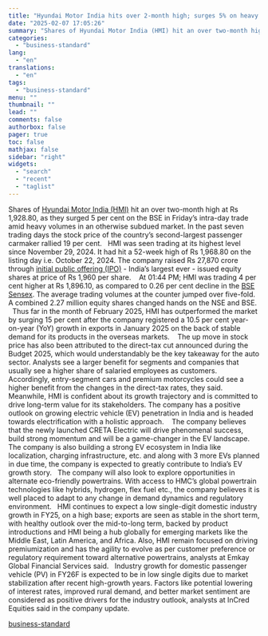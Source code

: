 ```yaml
---
title: "Hyundai Motor India hits over 2-month high; surges 5% on heavy volumes"
date: "2025-02-07 17:05:26"
summary: "Shares of Hyundai Motor India (HMI) hit an over two-month high at Rs 1,928.80, as they surged 5 per cent on the BSE in Friday’s intra-day trade amid heavy volumes in an otherwise subdued market. In the past seven trading days the stock price of the country’s second-largest passenger carmaker..."
categories:
  - "business-standard"
lang:
  - "en"
translations:
  - "en"
tags:
  - "business-standard"
menu: ""
thumbnail: ""
lead: ""
comments: false
authorbox: false
pager: true
toc: false
mathjax: false
sidebar: "right"
widgets:
  - "search"
  - "recent"
  - "taglist"
---
```


Shares of [Hyundai Motor India (HMI)](https://www.business-standard.com/markets/hyundai-motor-india-ltd-share-price-16486.html) hit an over two-month high at Rs 1,928.80, as they surged 5 per cent on the BSE in Friday’s intra-day trade amid heavy volumes in an otherwise subdued market. In the past seven trading days the stock price of the country’s second-largest passenger carmaker rallied 19 per cent.
 
HMI was seen trading at its highest level since November 29, 2024. It had hit a 52-week high of Rs 1,968.80 on the listing day i.e. October 22, 2024. The company raised Rs 27,870 crore through [initial public offering (IPO)](https://www.business-standard.com/markets/ipo) - India’s largest ever - issued equity shares at price of Rs 1,960 per share. 
 
At 01:44 PM; HMI was trading 4 per cent higher at Rs 1,896.10, as compared to 0.26 per cent decline in the [BSE Sensex](https://www.business-standard.com/markets/sp-bse-sensex-share-price-20558.html). The average trading volumes at the counter jumped over five-fold. A combined 2.27 million equity shares changed hands on the NSE and BSE.
 
Thus far in the month of February 2025, HMI has outperformed the market by surging 15 per cent after the company registered a 10.5 per cent year-on-year (YoY) growth in exports in January 2025 on the back of stable demand for its products in the overseas markets. 
 
The up move in stock price has also been attributed to the direct-tax cut announced during the Budget 2025, which would understandably be the key takeaway for the auto sector. Analysts see a larger benefit for segments and companies that usually see a higher share of salaried employees as customers. Accordingly, entry-segment cars and premium motorcycles could see a higher benefit from the changes in the direct-tax rates, they said.
 
Meanwhile, HMI is confident about its growth trajectory and is committed to drive long-term value for its stakeholders. The company has a positive outlook on growing electric vehicle (EV) penetration in India and is headed towards electrification with a holistic approach. 
 
The company believes that the newly launched CRETA Electric will drive phenomenal success, build strong momentum and will be a game-changer in the EV landscape. The company is also building a strong EV ecosystem in India like localization, charging infrastructure, etc. and along with 3 more EVs planned in due time, the company is expected to greatly contribute to India’s EV growth story.
 
The company will also look to explore opportunities in alternate eco-friendly powertrains. With access to HMC’s global powertrain technologies like hybrids, hydrogen, flex fuel etc., the company believes it is well placed to adapt to any change in demand dynamics and regulatory environment.
 
HMI continues to expect a low single-digit domestic industry growth in FY25, on a high base; exports are seen as stable in the short term, with healthy outlook over the mid-to-long term, backed by product introductions and HMI being a hub globally for emerging markets like the Middle East, Latin America, and Africa. Also, HMI remain focused on driving premiumization and has the agility to evolve as per customer preference or regulatory requirement toward alternative powertrains, analysts at Emkay Global Financial Services said.
 
Industry growth for domestic passenger vehicle (PV) in FY26F is expected to be in low single digits due to market stabilization after recent high-growth years. Factors like potential lowering of interest rates, improved rural demand, and better market sentiment are considered as positive drivers for the industry outlook, analysts at InCred Equities said in the company update.

[business-standard](https://www.business-standard.com/markets/news/hyundai-motor-india-hits-over-2-month-high-surges-5-on-heavy-volumes-125020700845_1.html)
